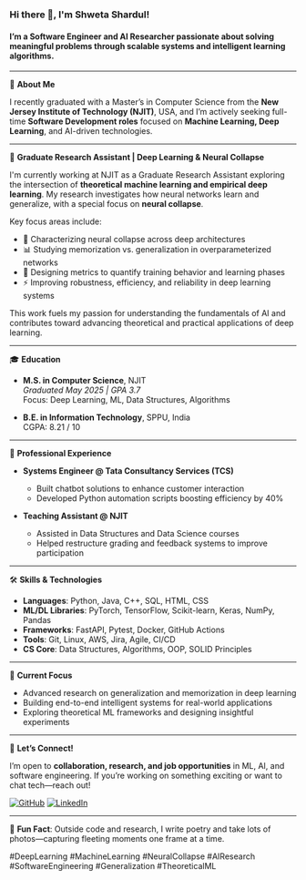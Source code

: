 ### Hi there 👋, I'm Shweta Shardul!

#### I’m a Software Engineer and AI Researcher passionate about solving meaningful problems through scalable systems and intelligent learning algorithms.

---

📘 **About Me**

I recently graduated with a Master’s in Computer Science from the **New Jersey Institute of Technology (NJIT)**, USA, and I’m actively seeking full-time **Software Development roles** focused on **Machine Learning, Deep Learning**, and AI-driven technologies.

---

🔬 **Graduate Research Assistant | Deep Learning & Neural Collapse**

I'm currently working at NJIT as a Graduate Research Assistant exploring the intersection of **theoretical machine learning and empirical deep learning**. My research investigates how neural networks learn and generalize, with a special focus on **neural collapse**.

Key focus areas include:
- 🧠 Characterizing neural collapse across deep architectures
- 📊 Studying memorization vs. generalization in overparameterized networks
- 📏 Designing metrics to quantify training behavior and learning phases
- ⚡ Improving robustness, efficiency, and reliability in deep learning systems

This work fuels my passion for understanding the fundamentals of AI and contributes toward advancing theoretical and practical applications of deep learning.

---

🎓 **Education**

- **M.S. in Computer Science**, NJIT  
  *Graduated May 2025 | GPA 3.7*  
  Focus: Deep Learning, ML, Data Structures, Algorithms

- **B.E. in Information Technology**, SPPU, India  
  CGPA: 8.21 / 10

---

💼 **Professional Experience**

- **Systems Engineer @ Tata Consultancy Services (TCS)**  
  - Built chatbot solutions to enhance customer interaction  
  - Developed Python automation scripts boosting efficiency by 40%

- **Teaching Assistant @ NJIT**  
  - Assisted in Data Structures and Data Science courses  
  - Helped restructure grading and feedback systems to improve participation

---

🛠 **Skills & Technologies**

- **Languages**: Python, Java, C++, SQL, HTML, CSS  
- **ML/DL Libraries**: PyTorch, TensorFlow, Scikit-learn, Keras, NumPy, Pandas  
- **Frameworks**: FastAPI, Pytest, Docker, GitHub Actions  
- **Tools**: Git, Linux, AWS, Jira, Agile, CI/CD  
- **CS Core**: Data Structures, Algorithms, OOP, SOLID Principles

---

🚀 **Current Focus**

- Advanced research on generalization and memorization in deep learning  
- Building end-to-end intelligent systems for real-world applications  
- Exploring theoretical ML frameworks and designing insightful experiments

---

🌟 **Let’s Connect!**

I’m open to **collaboration, research, and job opportunities** in ML, AI, and software engineering. If you’re working on something exciting or want to chat tech—reach out!

[![GitHub](https://img.shields.io/badge/GitHub-000?style=for-the-badge&logo=github&logoColor=white)](https://github.com/shwetashardul)
[![LinkedIn](https://img.shields.io/badge/LinkedIn-0077B5?style=for-the-badge&logo=linkedin&logoColor=white)](https://www.linkedin.com/in/shweta-v-shardul/)

---

🔖 **Fun Fact**: Outside code and research, I write poetry and take lots of photos—capturing fleeting moments one frame at a time.

#DeepLearning #MachineLearning #NeuralCollapse #AIResearch #SoftwareEngineering #Generalization #TheoreticalML
